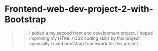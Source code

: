 # Frontend-web-dev-project-2-with-Bootstrap

>> I added a my second front end development project.
>> I hoped improving my HTML / CSS coding skills by this project speacially i used bootstrap framework for this project

